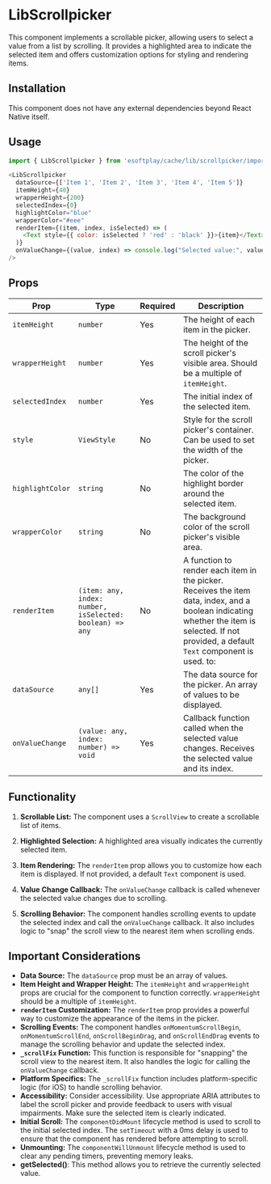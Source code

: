 # LibScrollpicker

This component implements a scrollable picker, allowing users to select a value from a list by scrolling. It provides a highlighted area to indicate the selected item and offers customization options for styling and rendering items.

## Installation

This component does not have any external dependencies beyond React Native itself.

## Usage

```javascript
import { LibScrollpicker } from 'esoftplay/cache/lib/scrollpicker/import';

<LibScrollpicker
  dataSource={['Item 1', 'Item 2', 'Item 3', 'Item 4', 'Item 5']}
  itemHeight={40}
  wrapperHeight={200}
  selectedIndex={0}
  highlightColor="blue"
  wrapperColor="#eee"
  renderItem={(item, index, isSelected) => (
    <Text style={{ color: isSelected ? 'red' : 'black' }}>{item}</Text>
  )}
  onValueChange={(value, index) => console.log("Selected value:", value, "at index:", index)}
/>
```

## Props

| Prop             | Type        | Required | Description                                                                                                                                                                                                                                                                                                                                                                                    |
| ---------------- | ----------- | -------- | -------------------------------------------------------------------------------------------------------------------------------------------------------------------------------------------------------------------------------------------------------------------------------------------------------------------------------------------------------------------------------------------------- |
| `itemHeight`     | `number`    | Yes      | The height of each item in the picker.                                                                                                                                                                                                                                                                                                                                                                     |
| `wrapperHeight`  | `number`    | Yes      | The height of the scroll picker's visible area.  Should be a multiple of `itemHeight`.                                                                                                                                                                                                                                                                                                                                                             |
| `selectedIndex`  | `number`    | Yes      | The initial index of the selected item.                                                                                                                                                                                                                                                                                                                                                                  |
| `style`          | `ViewStyle` | No       | Style for the scroll picker's container.  Can be used to set the width of the picker.                                                                                                                                                                                                                                                                                                                                                            |
| `highlightColor` | `string`    | No       | The color of the highlight border around the selected item.                                                                                                                                                                                                                                                                                                                                                                                     |
| `wrapperColor`   | `string`    | No       | The background color of the scroll picker's visible area.                                                                                                                                                                                                                                                                                                                                                                                    |
| `renderItem`     | `(item: any, index: number, isSelected: boolean) => any` | No       | A function to render each item in the picker. Receives the item data, index, and a boolean indicating whether the item is selected.  If not provided, a default `Text` component is used.                                                                        to:
| `dataSource`     | `any[]`     | Yes      | The data source for the picker. An array of values to be displayed.                                                                                                                                                                                                                                                                                                                                                                                    |
| `onValueChange`  | `(value: any, index: number) => void` | Yes      | Callback function called when the selected value changes. Receives the selected value and its index.                                                                                                                                                                                                                                                                                                                                                              |

## Functionality

1. **Scrollable List:** The component uses a `ScrollView` to create a scrollable list of items.

2. **Highlighted Selection:** A highlighted area visually indicates the currently selected item.

3. **Item Rendering:** The `renderItem` prop allows you to customize how each item is displayed. If not provided, a default `Text` component is used.

4. **Value Change Callback:** The `onValueChange` callback is called whenever the selected value changes due to scrolling.

5. **Scrolling Behavior:** The component handles scrolling events to update the selected index and call the `onValueChange` callback. It also includes logic to "snap" the scroll view to the nearest item when scrolling ends.

## Important Considerations

*   **Data Source:** The `dataSource` prop must be an array of values.
*   **Item Height and Wrapper Height:** The `itemHeight` and `wrapperHeight` props are crucial for the component to function correctly. `wrapperHeight` should be a multiple of `itemHeight`.
*   **`renderItem` Customization:** The `renderItem` prop provides a powerful way to customize the appearance of the items in the picker.
*   **Scrolling Events:** The component handles `onMomentumScrollBegin`, `onMomentumScrollEnd`, `onScrollBeginDrag`, and `onScrollEndDrag` events to manage the scrolling behavior and update the selected index.
*   **`_scrollFix` Function:** This function is responsible for "snapping" the scroll view to the nearest item. It also handles the logic for calling the `onValueChange` callback.
*   **Platform Specifics:** The `_scrollFix` function includes platform-specific logic (for iOS) to handle scrolling behavior.
*   **Accessibility:** Consider accessibility.  Use appropriate ARIA attributes to label the scroll picker and provide feedback to users with visual impairments.  Make sure the selected item is clearly indicated.
* **Initial Scroll:** The `componentDidMount` lifecycle method is used to scroll to the initial selected index.  The `setTimeout` with a 0ms delay is used to ensure that the component has rendered before attempting to scroll.
* **Unmounting:** The `componentWillUnmount` lifecycle method is used to clear any pending timers, preventing memory leaks.
* **getSelected()**: This method allows you to retrieve the currently selected value.
